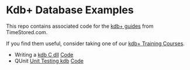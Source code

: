 Kdb+ Database Examples
========================================

This repo contains associated code for the [kdb+ guides](http://www.timestored.com/kdb-guides) from TimeStored.com.

If you find them useful, consider taking one of our [kdb+ Training Courses](http://www.timestored.com/kdb-training/).

* Writing a [kdb C dll](http://www.timestored.com/kdb-guides/compile-load-c-dll) [Code](c-dll-example)
* QUnit [Unit Testing kdb](http://www.timestored.com/kdb-guides/kdb-regression-unit-tests) [Code](qunit)